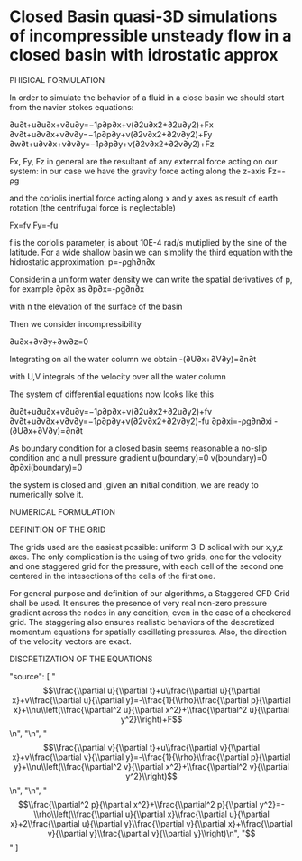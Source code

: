 # Closed Basin quasi-3D simulations of incompressible unsteady flow in a closed basin with idrostatic approx

PHISICAL FORMULATION

In order to simulate the behavior of a fluid in a close basin we should start from the navier stokes equations:

∂u∂t+u∂u∂x+v∂u∂y=−1ρ∂p∂x+ν(∂2u∂x2+∂2u∂y2)+Fx
∂v∂t+u∂v∂x+v∂v∂y=−1ρ∂p∂y+ν(∂2v∂x2+∂2v∂y2)+Fy
∂w∂t+u∂v∂x+v∂v∂y=−1ρ∂p∂y+ν(∂2v∂x2+∂2v∂y2)+Fz

Fx, Fy, Fz in general are the resultant of any external force acting on our system:
in our case we have the gravity force acting along the z-axis 
Fz=-ρg

and the coriolis inertial force acting along x and y axes as result of earth rotation (the centrifugal force is neglectable)

Fx=fv
Fy=-fu

f is the coriolis parameter, is about 10E-4 rad/s mutiplied by the sine of the latitude.
For a wide shallow basin we can simplify the third equation with the hidrostatic approximation:
p=-ρgh∂n∂x

Considerin a uniform water density we can write the spatial derivatives of p, for example ∂p∂x as
∂p∂x=-ρg∂n∂x

with n the elevation of the surface of the basin

Then we consider incompressibility

∂u∂x+∂v∂y+∂w∂z=0

Integrating on all the water column we obtain
-(∂U∂x+∂V∂y)=∂n∂t

with U,V integrals of the velocity over all the water column 

The system of differential equations now looks like this

∂u∂t+u∂u∂x+v∂u∂y=−1ρ∂p∂x+ν(∂2u∂x2+∂2u∂y2)+fv
∂v∂t+u∂v∂x+v∂v∂y=−1ρ∂p∂y+ν(∂2v∂x2+∂2v∂y2)-fu
∂p∂xi=-ρg∂n∂xi
-(∂U∂x+∂V∂y)=∂n∂t

As boundary condition for a closed basin seems reasonable a no-slip condition and a null pressure gradient
u(boundary)=0
v(boundary)=0
∂p∂xi(boundary)=0


the system is closed and ,given an initial condition, we are ready to numerically solve it.

NUMERICAL FORMULATION

DEFINITION OF THE GRID

The grids used are the easiest possible: uniform 3-D  solidal with our x,y,z axes.
The only complication is the using of two grids, one for the velocity and one staggered grid for the pressure, with each cell of the second one centered in the intesections of the cells of the first one.

For general purpose and definition of our algorithms, a Staggered CFD Grid shall be used. It ensures the presence of very real non-zero pressure gradient across the nodes in any condition, even in the case of a checkered grid. The staggering also ensures realistic behaviors of the descretized momentum equations for spatially oscillating pressures. Also, the direction of the velocity vectors are exact.

DISCRETIZATION OF THE EQUATIONS

"source": [
    "$$\\frac{\\partial u}{\\partial t}+u\\frac{\\partial u}{\\partial x}+v\\frac{\\partial u}{\\partial y}=-\\frac{1}{\\rho}\\frac{\\partial p}{\\partial x}+\\nu\\left(\\frac{\\partial^2 u}{\\partial x^2}+\\frac{\\partial^2 u}{\\partial y^2}\\right)+F$$\n",
    "\n",
    "$$\\frac{\\partial v}{\\partial t}+u\\frac{\\partial v}{\\partial x}+v\\frac{\\partial v}{\\partial y}=-\\frac{1}{\\rho}\\frac{\\partial p}{\\partial y}+\\nu\\left(\\frac{\\partial^2 v}{\\partial x^2}+\\frac{\\partial^2 v}{\\partial y^2}\\right)$$\n",
    "\n",
    "$$\\frac{\\partial^2 p}{\\partial x^2}+\\frac{\\partial^2 p}{\\partial y^2}=-\\rho\\left(\\frac{\\partial u}{\\partial x}\\frac{\\partial u}{\\partial x}+2\\frac{\\partial u}{\\partial y}\\frac{\\partial v}{\\partial x}+\\frac{\\partial v}{\\partial y}\\frac{\\partial v}{\\partial y}\\right)\n",
    "$$"
   ]














